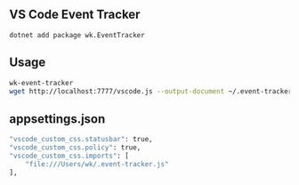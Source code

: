 ## VS Code Event Tracker

```
dotnet add package wk.EventTracker
```

## Usage

```bash
wk-event-tracker
wget http://localhost:7777/vscode.js --output-document ~/.event-tracker.js
```

## appsettings.json

```bash
"vscode_custom_css.statusbar": true,
"vscode_custom_css.policy": true,
"vscode_custom_css.imports": [
    "file:///Users/wk/.event-tracker.js"
],
```